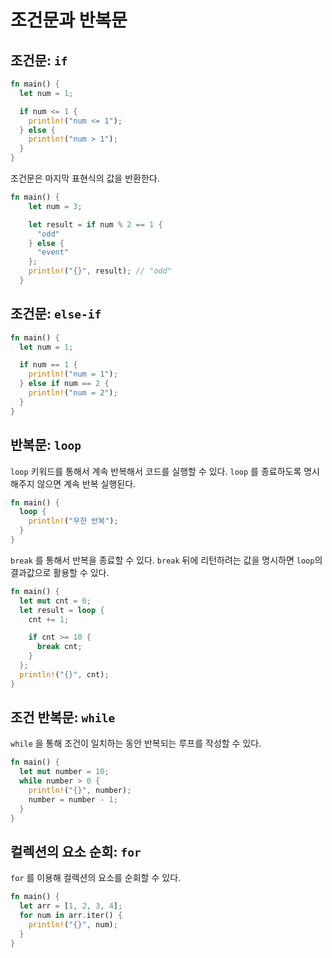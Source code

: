 # 조건문과 반복문

## 조건문: `if`

```rs
fn main() {
  let num = 1;

  if num <= 1 {
    println!("num <= 1");
  } else {
    println!("num > 1");
  }
}
```

조건문은 마지막 표현식의 값을 반환한다.

```rs
fn main() {
    let num = 3;

    let result = if num % 2 == 1 {
      "odd"
    } else {
      "event"
    };
    println!("{}", result); // "odd"
  }

```

## 조건문: `else-if`

```rs
fn main() {
  let num = 1;

  if num == 1 {
    println!("num = 1");
  } else if num == 2 {
    println!("num = 2");
  }
}
```

## 반복문: `loop`

`loop` 키워드를 통해서 계속 반복해서 코드를 실행할 수 있다. `loop` 를 종료하도록 명시해주지 않으면 계속 반복 실행된다.

```rs
fn main() {
  loop {
    println!("무한 반복");
  }
}
```

`break` 를 통해서 반복을 종료할 수 있다. `break` 뒤에 리턴하려는 값을 명시하면 `loop`의 결과값으로 활용할 수 있다.

```rs
fn main() {
  let mut cnt = 0;
  let result = loop {
    cnt += 1;

    if cnt >= 10 {
      break cnt;
    }
  };
  println!("{}", cnt);
}
```

## 조건 반복문: `while`

`while` 을 통해 조건이 일치하는 동안 반복되는 루프를 작성할 수 있다.

```rs
fn main() {
  let mut number = 10;
  while number > 0 {
    println!("{}", number);
    number = number - 1;
  }
}
```

## 컬렉션의 요소 순회: `for`

`for` 를 이용해 컬렉션의 요소를 순회할 수 있다.

```rs
fn main() {
  let arr = [1, 2, 3, 4];
  for num in arr.iter() {
    println!("{}", num);
  }
}
```
